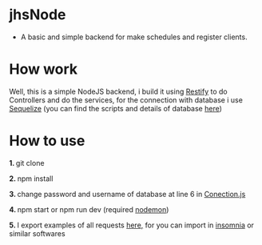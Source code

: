 # jhsNode

- A basic and simple backend for make schedules and register clients.

# How work
<p>Well, this is a simple NodeJS backend, i build it using <a href="http://restify.com/">Restify</a> to do Controllers and do the services, for the connection with database i use <a href="https://sequelize.org/master/">Sequelize</a> (you can find the scripts and details of database <a href="https://github.com/dcrodrigues0/jhsDatabase">here</a>)</p>

# How to use
<p><strong>1. </strong>git clone</p>
<p><strong>2. </strong>npm install</p>
<p><strong>3. </strong>change password and username of database at line 6 in <a href="https://github.com/dcrodrigues0/jhsNode/blob/1.0.0/database/Conection.js">Conection.js</a>
<p><strong>4. </strong>npm start or npm run dev (required <a href="https://www.npmjs.com/package/nodemon">nodemon</a>)</p>
<p><strong>5. </strong>I export examples of all requests <a href="https://github.com/dcrodrigues0/jhsNode/blob/1.0.0/exampleRequests.json">here,</a> for you can import in <a href="https://insomnia.rest/">insomnia</a> or similar softwares</p>
